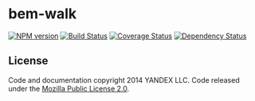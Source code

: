 bem-walk
========

[![NPM version](http://img.shields.io/npm/v/bem-walk.svg?style=flat)](http://www.npmjs.org/package/bem-walk) [![Build Status](http://img.shields.io/travis/andrewblond/bem-walk/master.svg?style=flat)](https://travis-ci.org/andrewblond/bem-walk) [![Coverage Status](https://img.shields.io/coveralls/andrewblond/bem-walk.svg?branch=master&style=flat)](https://coveralls.io/r/andrewblond/bem-walk) [![Dependency Status](http://img.shields.io/david/andrewblond/bem-walk.svg?style=flat)](https://david-dm.org/andrewblond/bem-walk)

License
-------

Code and documentation copyright 2014 YANDEX LLC. Code released under the [Mozilla Public License 2.0](LICENSE.txt).
